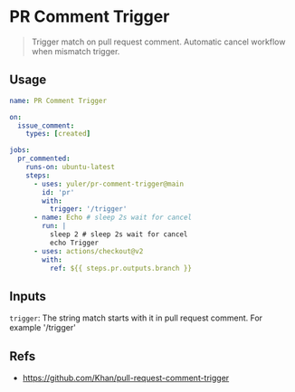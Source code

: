 # PR Comment Trigger

> Trigger match on pull request comment. Automatic cancel workflow when mismatch trigger.

## Usage

```yml
name: PR Comment Trigger

on:
  issue_comment:
    types: [created]

jobs:
  pr_commented:
    runs-on: ubuntu-latest
    steps:
      - uses: yuler/pr-comment-trigger@main
        id: 'pr'
        with:
          trigger: '/trigger'
      - name: Echo # sleep 2s wait for cancel
        run: |
          sleep 2 # sleep 2s wait for cancel
          echo Trigger
      - uses: actions/checkout@v2
        with:
          ref: ${{ steps.pr.outputs.branch }}
```

## Inputs

`trigger`: The string match starts with it in pull request comment. For example '/trigger'

## Refs

- https://github.com/Khan/pull-request-comment-trigger
